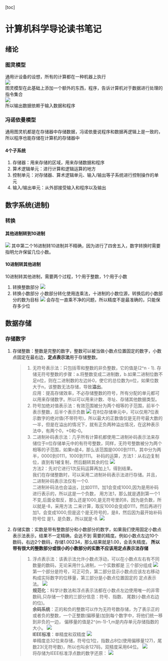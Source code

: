 [toc]
# 计算机科学导论读书笔记
## 绪论
### 图灵模型
通用计设备的设想，所有的计算都在一种机器上执行  
![](./images/1.jpg)  
图灵模型在此基础上添加一个额外的东西，程序，告诉计算机对于数据进行处理的指令集合  
![](./images/2.jpg)  
所以输出数据依赖于输入数据和程序

### 冯诺依曼模型
通用图灵机都是在存储器中存储数据，冯诺依曼说程序和数据再逻辑上是一致的，所以程序也能存储在计算机的存储器中
#### 4个子系统
1. 存储器：用来存储的区域，用来存储数据和程序
2. 算术逻辑单元：进行计算和逻辑运算的地方
3. 控制单元：对存储器、算术逻辑单元、输入/输出等子系统进行控制操作的单元
4. 输入/输出单元：从外部接受输入和程序以及输出

## 数字系统(进制)
### 转换
#### 其他进制转到10进制
![](./images/3.png)
其中第二个16进制转10进制并不精确，因为进行了四舍五入，数字转换时需要指明允许保留几位小数。

#### 10进制转其他进制
10进制转其他进制，需要两个过程，1个用于整数，1个用于小数  
1. 转换整数部分
![](./images/4.png)
2. 转换小数部分
小数部分转化使用连乘法，十进制的小数位源，转换后的小数部分的数为目标
![](./images/5.png)
会存在一直乘不净的问题，所以精度不是最准确的，只能保存多少位

## 数据存储
### 存储数字
1. 存储整数：整数是完整的数字，整数可以被当做小数点位置固定的数字，小数点固定在最右边，**定点表示法**用于存储整数。  
   > 1. 无符号表示法：只包括零和整数的非负整数，它的值是(2^n - 1). 存储无符号整数的步骤：a.将整数变成二进制数，b.如果二进制位数不足n位，则在二进制数的左边补0，使它的总位数为n位，如果位数大于n，该整数无法存储，导致**溢出**。  
   应用：提高存储效率，不必存储整数的符号，所有分配的单元都可以用来存储数字。所以可以用来计数、寻址、存储其他数据类型。  
   > 2. 符号加绝对值表示法：有效范围被分为两个相等的子范围，前半个表示整数，后半个表示负数
   ![](./images/6.png)
   在8位存储单元中，可以仅用7位表示数字的绝对值(不带符号)，所以最大的正数值仅是无符号最大数的一半，但是在溢出的情况下，就有正负两种溢出情况，在这种表示法中，有两个0，+0和-0。
   > 3. 二进制补码表示法：几乎所有计算机都使用二进制补码表示法来存储位于n位存储单元中的有符号整数，同样，无符号整数被分为两个相等的子范围，如果n是4，那么该范围是0000到1111，其中分为两半，0000到0111，1000到1111。  补码的运算，方法1：从右边复制位，直到有1被复制，然后翻转其余的位
   ![](./images/7.png)  
   方法2：先对它进行1次反码运算再加上1，得到结果。  
   我们在存储整数时，可以采用二进制补码表示法进行存储。并且，二进制补码表示法仅有一个0.  
   二进制补码法也会溢出，比如0111，加1会变成1000,因为是用补码进行表示的，所以这是一个负数，
   用方法1，那么就是遇到第一个1不变,后面全取反，那么还是1000,是无符号里的8，因为是负数，所以就是-8，采用方法
   二来计算，取反1000会变成0111，然后再进行加1，会变成1000,但是这个是无符号的，是8，然后因为最开始补码符号位
   是1，是负数，所以就是-8.
   ![](./images/8.png)  

2. 存储实数：实数是带有整数部分和小数部分的数字，如果我们使用固定小数点表示法表示，结果不一定精确，会达不到
   需要的精度。例如小数点左边10个数码，右边2个数码，存储1.00234，那么结果就是1.00，会丢失精度。
   **所以带有很大的整数部分或很小的小数部分的实数不应该用定点表示法存储**  
   
   > 1. 浮点表示法：该表示法允许小数点浮动，可以在小数点左右有不同数量的数码，无论采用什么进制，一个实数都是
   三个部分组成
   ![](./images/9.png)  
   第一个部分是符号，可正可负，第二部分显示小数点应该左右移动构成实际数字的位移量，第三部分是小数点位置固定的
   定点表示法。
   ![](./images/10.png)  
   **规范化**：科学计数法和浮点表示法都在小数点左边使用唯一的非零数码,只存储一个数的三部分信息：符号、指数、
   尾数(小数点右边的位)。  
   **余码系统**：正的和负的整数可以作为无符号数存储，为了表示正的或者负的整数，一个正整数(偏移量)加到每个数字中，将他们统一移到非负的一边，
   偏移量的值是2^(m-1)-1,m是内存单元存储指数的大小。
   ![](./images/11.png)  
   **IEEE标准**：单精度和双精度
   ![](./images/12.png)  
   单精度总32位来存储，符号位1位，指数占8位(使用偏移量127)，尾数23(无符号数)，所以也叫余127码，双精度采用64位。
   ![](./images/13.png)  
   将存储为IEEE标准浮点数的数字还原：
   ![](./images/14.png)